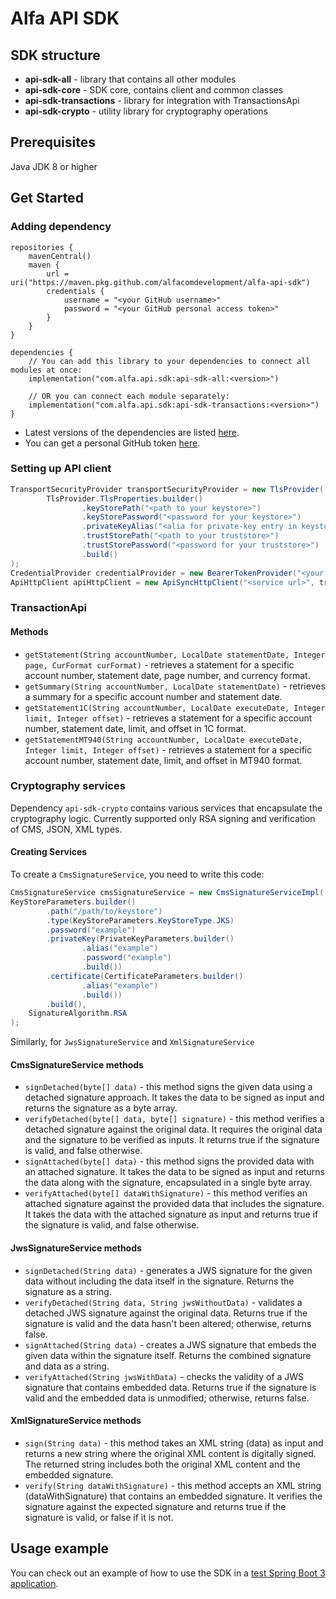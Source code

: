 # Alfa API SDK
## SDK structure
- **api-sdk-all** - library that contains all other modules
- **api-sdk-core** - SDK core, contains client and common classes
- **api-sdk-transactions** - library for integration with TransactionsApi
- **api-sdk-crypto** - utility library for cryptography operations

## Prerequisites
Java JDK 8 or higher

## Get Started
### Adding dependency
```
repositories {
    mavenCentral()
    maven {
        url = uri("https://maven.pkg.github.com/alfacomdevelopment/alfa-api-sdk")
        credentials {
            username = "<your GitHub username>"
            password = "<your GitHub personal access token>"
        }
    }
}

dependencies {
    // You can add this library to your dependencies to connect all modules at once:
    implementation("com.alfa.api.sdk:api-sdk-all:<version>") 
    
    // OR you can connect each module separately:
    implementation("com.alfa.api.sdk:api-sdk-transactions:<version>") 
}
```
- Latest versions of the dependencies are listed [here](https://github.com/users/alfacomdevelopment/packages?repo_name=alfa-api-sdk).
- You can get a personal GitHub token [here](https://github.com/settings/tokens/new).

### Setting up API client
```java
TransportSecurityProvider transportSecurityProvider = new TlsProvider(
        TlsProvider.TlsProperties.builder()
                .keyStorePath("<path to your keystore>")
                .keyStorePassword("<password for your keystore>")
                .privateKeyAlias("<alia for private-key entry in keystore>")
                .trustStorePath("<path to your truststore>")
                .trustStorePassword("<password for your truststore>")
                .build()
);
CredentialProvider credentialProvider = new BearerTokenProvider("<your access token here>");
ApiHttpClient apiHttpClient = new ApiSyncHttpClient("<service url>", transportSecurityProvider, credentialProvider);
```

### TransactionApi
#### Methods
* `getStatement(String accountNumber, LocalDate statementDate, Integer page, CurFormat curFormat)` - retrieves a statement for a specific account number, statement date, page number, and currency format.
* `getSummary(String accountNumber, LocalDate statementDate)` - retrieves a summary for a specific account number and statement date.
* `getStatement1C(String accountNumber, LocalDate executeDate, Integer limit, Integer offset)` - retrieves a statement for a specific account number, statement date, limit, and offset in 1C format. 
* `getStatementMT940(String accountNumber, LocalDate executeDate, Integer limit, Integer offset)` - retrieves a statement for a specific account number, statement date, limit, and offset in MT940 format.


### Cryptography services
Dependency `api-sdk-crypto` contains various services that encapsulate the cryptography logic.
Currently supported only RSA signing and verification of CMS, JSON, XML types.
#### Creating Services
To create a `CmsSignatureService`, you need to write this code:
```java
CmsSignatureService cmsSignatureService = new CmsSignatureServiceImpl(
KeyStoreParameters.builder()
        .path("/path/to/keystore")
        .type(KeyStoreParameters.KeyStoreType.JKS)
        .password("example")
        .privateKey(PrivateKeyParameters.builder()
                .alias("example")
                .password("example")
                .build())
        .certificate(CertificateParameters.builder()
                .alias("example")
                .build())
        .build(),
    SignatureAlgorithm.RSA
);
```
Similarly, for `JwsSignatureService` and `XmlSignatureService`

#### CmsSignatureService methods
* `signDetached(byte[] data)` - this method signs the given data using a detached signature approach. It takes the data to be signed as input and returns the signature as a byte array.
* `verifyDetached(byte[] data, byte[] signature)` - this method verifies a detached signature against the original data. It requires the original data and the signature to be verified as inputs. It returns true if the signature is valid, and false otherwise.
* `signAttached(byte[] data)` - this method signs the provided data with an attached signature. It takes the data to be signed as input and returns the data along with the signature, encapsulated in a single byte array.
* `verifyAttached(byte[] dataWithSignature)` - this method verifies an attached signature against the provided data that includes the signature. It takes the data with the attached signature as input and returns true if the signature is valid, and false otherwise.

#### JwsSignatureService methods
* `signDetached(String data)` - generates a JWS signature for the given data without including the data itself in the signature. Returns the signature as a string.
* `verifyDetached(String data, String jwsWithoutData)` - validates a detached JWS signature against the original data. Returns true if the signature is valid and the data hasn't been altered; otherwise, returns false.
* `signAttached(String data)` - creates a JWS signature that embeds the given data within the signature itself. Returns the combined signature and data as a string.
* `verifyAttached(String jwsWithData)` - checks the validity of a JWS signature that contains embedded data. Returns true if the signature is valid and the embedded data is unmodified; otherwise, returns false.

#### XmlSignatureService methods
* `sign(String data)` - this method takes an XML string (data) as input and returns a new string where the original XML content is digitally signed. The returned string includes both the original XML content and the embedded signature.
* `verify(String dataWithSignature)` - this method accepts an XML string (dataWithSignature) that contains an embedded signature. It verifies the signature against the expected signature and returns true if the signature is valid, or false if it is not.

## Usage example
You can check out an example of how to use the SDK in a [test Spring Boot 3 application](https://github.com/alfacomdevelopment/alfa-api-sdk/tree/main/sample-app).


